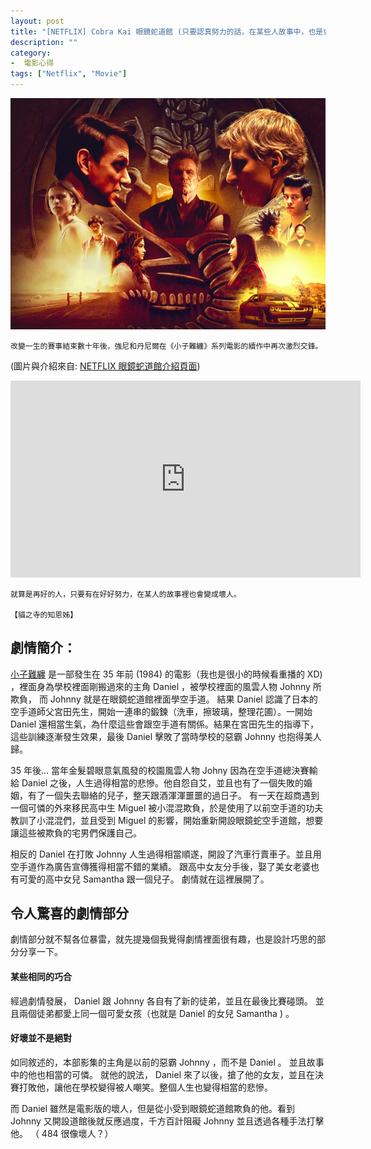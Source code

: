 ```yaml
---
layout: post
title: "[NETFLIX] Cobra Kai 眼鏡蛇道館 (只要認真努力的話，在某些人故事中，也是會成為壞人)"
description: "" 
category: 
-  電影心得
tags: ["Netflix", "Movie"]
---
```


![](../images/2020/cobra_kai.jpg)

```
改變一生的賽事結束數十年後，強尼和丹尼爾在《小子難纏》系列電影的續作中再次激烈交鋒。
```

(圖片與介紹來自: [NETFLIX 眼鏡蛇道館介紹頁面](https://www.netflix.com/tw/title/81002370))

<iframe width="560" height="315" src="https://www.youtube.com/embed/207l5RBzxtE" frameborder="0" allow="accelerometer; autoplay; encrypted-media; gyroscope; picture-in-picture" allowfullscreen></iframe>

```
就算是再好的人，只要有在好好努力，在某人的故事裡也會變成壞人。
																								【貓之寺的知恩姊】
```

## 劇情簡介：

[小子難纏](https://en.wikipedia.org/wiki/The_Karate_Kid) 是一部發生在 35 年前 (1984) 的電影（我也是很小的時候看重播的 XD) ，裡面身為學校裡面剛搬過來的主角 Daniel ，被學校裡面的風雲人物 Johnny 所欺負， 而 Johnny 就是在眼鏡蛇道館裡面學空手道。 結果 Daniel 認識了日本的空手道師父宮田先生，開始一連串的鍛鍊（洗車，擦玻璃，整理花圃）。一開始 Daniel 還相當生氣，為什麼這些會跟空手道有關係。結果在宮田先生的指導下，這些訓練逐漸發生效果，最後 Daniel 擊敗了當時學校的惡霸 Johnny 也抱得美人歸。



35 年後...  當年金髮碧眼意氣風發的校園風雲人物 Johny 因為在空手道總決賽輸給 Daniel 之後，人生過得相當的悲慘。他自怨自艾，並且也有了一個失敗的婚姻，有了一個失去聯絡的兒子，整天跟酒渾渾噩噩的過日子。  有一天在超商遇到一個可憐的外來移民高中生 Miguel 被小混混欺負，於是使用了以前空手道的功夫教訓了小混混們，並且受到  Miguel 的影響，開始重新開設眼鏡蛇空手道館，想要讓這些被欺負的宅男們保護自己。 

相反的 Daniel 在打敗 Johnny 人生過得相當順遂，開設了汽車行賣車子。並且用空手道作為廣告宣傳獲得相當不錯的業績。 跟高中女友分手後，娶了美女老婆也有可愛的高中女兒 Samantha 跟一個兒子。 劇情就在這裡展開了。



## 令人驚喜的劇情部分

劇情部分就不幫各位暴雷，就先提幾個我覺得劇情裡面很有趣，也是設計巧思的部分分享一下。



#### 某些相同的巧合

經過劇情發展， Daniel 跟 Johnny 各自有了新的徒弟，並且在最後比賽碰頭。 並且兩個徒弟都愛上同一個可愛女孩（也就是 Daniel 的女兒 Samantha ) 。



#### 好壞並不是絕對

如同敘述的，本部影集的主角是以前的惡霸 Johnny ，而不是 Daniel 。 並且故事中的他也相當的可憐。 就他的說法， Daniel 來了以後，搶了他的女友，並且在決賽打敗他，讓他在學校變得被人嘲笑。整個人生也變得相當的悲慘。

而 Daniel 雖然是電影版的壞人，但是從小受到眼鏡蛇道館欺負的他。看到 Johnny 又開設道館後就反應過度，千方百計阻礙 Johnny 並且透過各種手法打擊他。 （ 484 很像壞人？）





